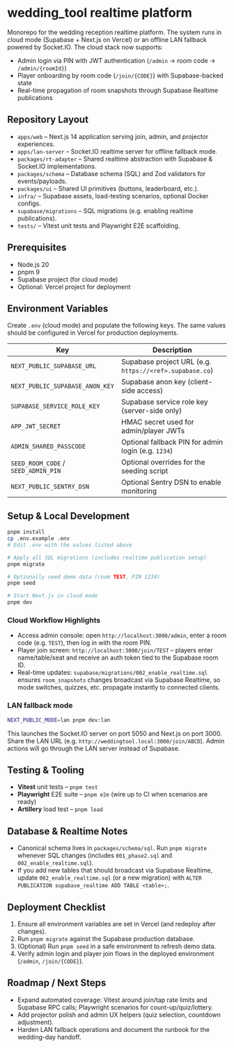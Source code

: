 # wedding_tool realtime platform

Monorepo for the wedding reception realtime platform. The system runs in cloud mode (Supabase + Next.js on Vercel) or an offline LAN fallback powered by Socket.IO. The cloud stack now supports:

- Admin login via PIN with JWT authentication (`/admin` → room code → `/admin/{roomId}`)
- Player onboarding by room code (`/join/{CODE}`) with Supabase-backed state
- Real-time propagation of room snapshots through Supabase Realtime publications

## Repository Layout

- `apps/web` – Next.js 14 application serving join, admin, and projector experiences.
- `apps/lan-server` – Socket.IO realtime server for offline fallback mode.
- `packages/rt-adapter` – Shared realtime abstraction with Supabase & Socket.IO implementations.
- `packages/schema` – Database schema (SQL) and Zod validators for events/payloads.
- `packages/ui` – Shared UI primitives (buttons, leaderboard, etc.).
- `infra/` – Supabase assets, load-testing scenarios, optional Docker configs.
- `supabase/migrations` – SQL migrations (e.g. enabling realtime publications).
- `tests/` – Vitest unit tests and Playwright E2E scaffolding.

## Prerequisites

- Node.js 20
- pnpm 9
- Supabase project (for cloud mode)
- Optional: Vercel project for deployment

## Environment Variables

Create `.env` (cloud mode) and populate the following keys. The same values should be configured in Vercel for production deployments.

| Key | Description |
| --- | --- |
| `NEXT_PUBLIC_SUPABASE_URL` | Supabase project URL (e.g. `https://<ref>.supabase.co`) |
| `NEXT_PUBLIC_SUPABASE_ANON_KEY` | Supabase anon key (client-side access) |
| `SUPABASE_SERVICE_ROLE_KEY` | Supabase service role key (server-side only) |
| `APP_JWT_SECRET` | HMAC secret used for admin/player JWTs |
| `ADMIN_SHARED_PASSCODE` | Optional fallback PIN for admin login (e.g. `1234`) |
| `SEED_ROOM_CODE` / `SEED_ADMIN_PIN` | Optional overrides for the seeding script |
| `NEXT_PUBLIC_SENTRY_DSN` | Optional Sentry DSN to enable monitoring |

## Setup & Local Development

```bash
pnpm install
cp .env.example .env
# Edit .env with the values listed above

# Apply all SQL migrations (includes realtime publication setup)
pnpm migrate

# Optionally seed demo data (room TEST, PIN 1234)
pnpm seed

# Start Next.js in cloud mode
pnpm dev
```

### Cloud Workflow Highlights

- Access admin console: open `http://localhost:3000/admin`, enter a room code (e.g. `TEST`), then log in with the room PIN.
- Player join screen: `http://localhost:3000/join/TEST` – players enter name/table/seat and receive an auth token tied to the Supabase room ID.
- Real-time updates: `supabase/migrations/002_enable_realtime.sql` ensures `room_snapshots` changes broadcast via Supabase Realtime, so mode switches, quizzes, etc. propagate instantly to connected clients.

### LAN fallback mode

```bash
NEXT_PUBLIC_MODE=lan pnpm dev:lan
```

This launches the Socket.IO server on port 5050 and Next.js on port 3000. Share the LAN URL (e.g. `http://weddingtool.local:3000/join/ABCD`). Admin actions will go through the LAN server instead of Supabase.

## Testing & Tooling

- **Vitest** unit tests – `pnpm test`
- **Playwright** E2E suite – `pnpm e2e` (wire up to CI when scenarios are ready)
- **Artillery** load test – `pnpm load`

## Database & Realtime Notes

- Canonical schema lives in `packages/schema/sql`. Run `pnpm migrate` whenever SQL changes (includes `001_phase2.sql` and `002_enable_realtime.sql`).
- If you add new tables that should broadcast via Supabase Realtime, update `002_enable_realtime.sql` (or a new migration) with `ALTER PUBLICATION supabase_realtime ADD TABLE <table>;`.

## Deployment Checklist

1. Ensure all environment variables are set in Vercel (and redeploy after changes).
2. Run `pnpm migrate` against the Supabase production database.
3. (Optional) Run `pnpm seed` in a safe environment to refresh demo data.
4. Verify admin login and player join flows in the deployed environment (`/admin`, `/join/{CODE}`).

## Roadmap / Next Steps

- Expand automated coverage: Vitest around join/tap rate limits and Supabase RPC calls; Playwright scenarios for count-up/quiz/lottery.
- Add projector polish and admin UX helpers (quiz selection, countdown adjustment).
- Harden LAN fallback operations and document the runbook for the wedding-day handoff.
